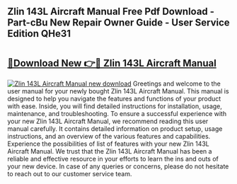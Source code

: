## Zlin 143L Aircraft Manual Free Pdf Download - Part-cBu New Repair Owner Guide - User Service Edition QHe31

# <h2><a href="http://bc48843.oget.top/?id=Zlin+143L+Aircraft+Manual">🔗Download New 👉🔴 Zlin 143L Aircraft Manual</a></h2>

[![Zlin 143L Aircraft Manual new download](https://i.imgur.com/5g1atiW.png)](http://bc48843.oget.top/?id=Zlin+143L+Aircraft+Manual)
Greetings and welcome to the user manual for your newly bought Zlin 143L Aircraft Manual. This manual is designed to help you navigate the features and functions of your product with ease. Inside, you will find detailed instructions for installation, usage, maintenance, and troubleshooting. To ensure a successful experience with your new Zlin 143L Aircraft Manual, we recommend reading this user manual carefully. It contains detailed information on product setup, usage instructions, and an overview of the various features and capabilities. Experience the possibilities of list of features with your new Zlin 143L Aircraft Manual. We trust that the Zlin 143L Aircraft Manual has been a reliable and effective resource in your efforts to learn the ins and outs of your new device. In case of any queries or concerns, please do not hesitate to reach out to our customer service team.
